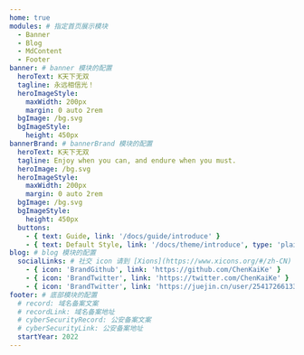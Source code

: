 ```yaml
---
home: true
modules: # 指定首页展示模块
  - Banner
  - Blog
  - MdContent
  - Footer
banner: # banner 模块的配置
  heroText: K天下无双
  tagline: 永远相信光！
  heroImageStyle:
    maxWidth: 200px
    margin: 0 auto 2rem
  bgImage: /bg.svg
  bgImageStyle:
    height: 450px
bannerBrand: # bannerBrand 模块的配置
  heroText: K天下无双
  tagline: Enjoy when you can, and endure when you must.
  heroImage: /bg.svg
  heroImageStyle:
    maxWidth: 200px
    margin: 0 auto 2rem
  bgImage: /bg.svg
  bgImageStyle:
    height: 450px
  buttons:
    - { text: Guide, link: '/docs/guide/introduce' }
    - { text: Default Style, link: '/docs/theme/introduce', type: 'plain' }
blog: # blog 模块的配置
  socialLinks: # 社交 icon 请到 [Xions](https://www.xicons.org/#/zh-CN) 页面的 tabler 下获取，复制名称即可
    - { icon: 'BrandGithub', link: 'https://github.com/ChenKaiKe' }
    - { icon: 'BrandTwitter', link: 'https://twitter.com/ChenKaiKe' }
    - { icon: 'BrandTwitter', link: 'https://juejin.cn/user/2541726613379437' }
footer: # 底部模块的配置
  # record: 域名备案文案
  # recordLink: 域名备案地址
  # cyberSecurityRecord: 公安备案文案
  # cyberSecurityLink: 公安备案地址
  startYear: 2022
---
```

